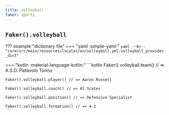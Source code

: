 ```yaml
---
title: volleyball
faker: sports
---
```


## `Faker().volleyball`

??? example "dictionary file"
    === "yaml :simple-yaml:"
        ```yaml
        --8<-- "core/src/main/resources/locales/en/volleyball.yml:volleyball_provider_dict"
        ```

=== "kotlin :material-language-kotlin:"
    ```kotlin
    Faker().volleyball.team() // => A.S.D. Pallavolo Torino

    Faker().volleyball.player() // => Aaron Russell

    Faker().volleyball.coach() // => Al Scates

    Faker().volleyball.position() // => Defensive Specialist

    Faker().volleyball.formation() // => 4-2
    ```
